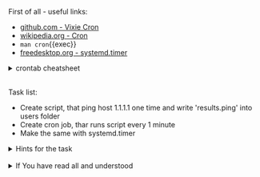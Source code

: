 First of all - useful links:

- [github.com - Vixie Cron](https://github.com/vixie/cron)
- [wikipedia.org - Cron](https://en.wikipedia.org/wiki/Cron)
- `man cron`{{exec}}
- [freedesktop.org - systemd.timer](https://www.freedesktop.org/software/systemd/man/systemd.timer.html#)

<details><summary>crontab cheatsheet</summary>
<pre>
  <strong>* * * * *</strong> - every second
  <strong>minute hour day(of month) month day(of week)</strong>
  
</pre>
</details><br>

Task list:
- Create script, that ping host 1.1.1.1 one time and write 'results.ping' into users folder
- Create cron job, thar runs script every 1 minute
- Make the same with systemd.timer

<details><summary>Hints for the task</summary>
<pre>
<strong>Task 1:</strong>
  $ vi /usr/local/sbin/ping-1-1-1-1.sh
    #!/bin/sh
    ping -c 1 1.1.1.1 > ~/results.ping
  <br>
  $ chmod +x /usr/local/sbin/ping-1-1-1-1.sh
<br>
<strong>Task 2:</strong>
  $ systemctl status cron.service
  $ crontab -e
    * * * * * ping-1-1-1-1.sh 2>&1
  $ journalctl _SYSTEMD_UNIT=cron.service
<br>
<strong>Task 3:</strong>
  $ mkdir -p ${XDG_CONFIG_HOME:-~/.config}/systemd/user/
  <br>
  $ vi ${XDG_CONFIG_HOME:-~/.config}/systemd/user/ping-1-1-1-1.service
    [Unit]
      Description=Small test ping 1.1.1.1 service
    [Service]
      Type=oneshot
      ExecStart=ping-1-1-1-1.sh
    [Install]
      RequiredBy=ping-1-1-1-1.timer
  <br>
  $ vi ${XDG_CONFIG_HOME:-~/.config}/systemd/user/ping-1-1-1-1.timer
    [Unit]
    [Timer]
      OnCalendar=minutely
      Persistent=true
    [Install]
      WantedBy=timers.target
  <br>
  // only under dockerized env ----
  $ loginctl enable-linger root
  $ XDG_RUNTIME_DIR=/run/user/$(id -u root) systemctl --user enable ping-1-1-1-1.timer
  $ XDG_RUNTIME_DIR=/run/user/$(id -u root) systemctl --user enable ping-1-1-1-1.service
  // only under dockerized env ----
  <br>
  $ systemctl --user enable ping-1-1-1-1.timer
  $ systemctl --user enable ping-1-1-1-1.service
  
</pre>
</details>
<br>
<details><summary>If You have read all and understood</summary>
<pre>
`touch IReadAllAndUndnderstood`{{exec}}
</pre>
